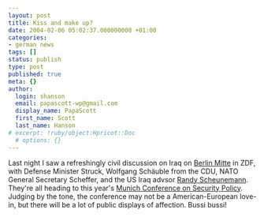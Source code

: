 ```yaml
---
layout: post
title: Kiss and make up?
date: 2004-02-06 05:02:37.000000000 +01:00
categories:
- german news
tags: []
status: publish
type: post
published: true
meta: {}
author:
  login: shanson
  email: papascott-wp@gmail.com
  display_name: PapaScott
  first_name: Scott
  last_name: Hanson
# excerpt: !ruby/object:Hpricot::Doc
  # options: {}
---
```

<p>Last night I saw a refreshingly civil discussion on Iraq on <a title="ZDF.de - Krieg gegen den Terror: Ein aussichtsloser Kampf?" href="http://www.zdf.de/ZDFde/inhalt/25/0,1872,2101593,00.html">Berlin Mitte</a> in ZDF, with Defense Minister Struck, Wolfgang Schäuble from the CDU, NATO General Secretary Scheffer, and the US Iraq advsor <a title="Project for the New American Century" href="http://www.newamericancentury.org/randyscheunemannbio.htm">Randy Scheunemann</a>. They're all heading to this year's <a title="Munich Conference on Security Policy" href="http://www.securityconference.de/index.php?sprache=en">Munich Conference on Security Policy</a>. Judging by the tone, the conference may not be a American-European love-in, but there will be a lot of public displays of affection. Bussi bussi!</p>
